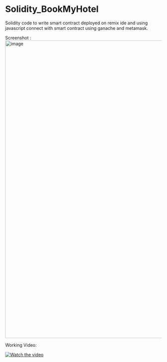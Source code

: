 # Solidity_BookMyHotel

Solidity code to write smart contract deployed on remix ide and using javascript connect with smart contract using ganache and metamask.

Screenshot :
<img width="959" alt="image" src="https://github.com/NileshBarandwal/Solidity_BookMyHotel/assets/52256162/dc3b9b02-7713-4372-8943-0d8d3276da51">

Working Video:

[![Watch the video](https://github.com/NileshBarandwal/Solidity_BookMyHotel/assets/52256162/dc3b9b02-7713-4372-8943-0d8d3276da51)](https://github.com/NileshBarandwal/Solidity_BookMyHotel/blob/main/Working%20Video.mp4)


